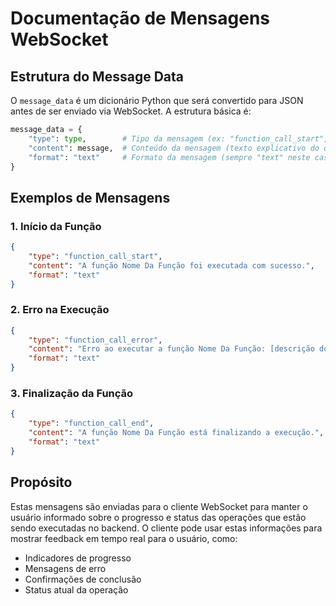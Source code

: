 # Documentação de Mensagens WebSocket

## Estrutura do Message Data

O `message_data` é um dicionário Python que será convertido para JSON antes de ser enviado via WebSocket. A estrutura básica é:

```python
message_data = {
    "type": type,        # Tipo da mensagem (ex: "function_call_start", "function_call_error", "function_call_end")
    "content": message,  # Conteúdo da mensagem (texto explicativo do que está acontecendo)
    "format": "text"     # Formato da mensagem (sempre "text" neste caso)
}
```

## Exemplos de Mensagens

### 1. Início da Função
```json
{
    "type": "function_call_start",
    "content": "A função Nome Da Função foi executada com sucesso.",
    "format": "text"
}
```

### 2. Erro na Execução
```json
{
    "type": "function_call_error",
    "content": "Erro ao executar a função Nome Da Função: [descrição do erro]",
    "format": "text"
}
```

### 3. Finalização da Função
```json
{
    "type": "function_call_end",
    "content": "A função Nome Da Função está finalizando a execução.",
    "format": "text"
}
```

## Propósito

Estas mensagens são enviadas para o cliente WebSocket para manter o usuário informado sobre o progresso e status das operações que estão sendo executadas no backend. O cliente pode usar estas informações para mostrar feedback em tempo real para o usuário, como:

- Indicadores de progresso
- Mensagens de erro
- Confirmações de conclusão
- Status atual da operação 